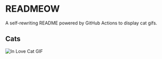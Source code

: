 # READMEOW

A self-rewriting README powered by GitHub Actions to display cat gifs.

## Cats

![In Love Cat GIF](https://media3.giphy.com/media/MDJ9IbxxvDUQM/200.gif?cid=9acd02dah6ew632zhsrqutmpczelfiwbbnsavubm38fv6slu&ep=v1_gifs_search&rid=200.gif&ct=g)
